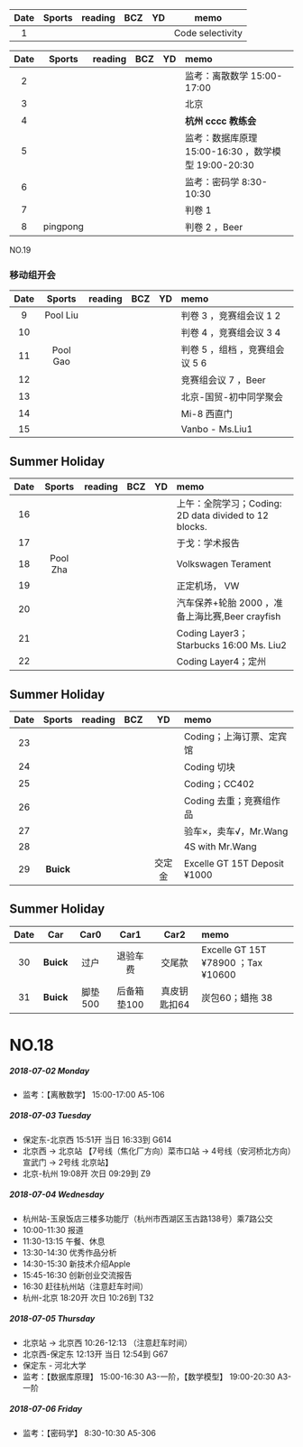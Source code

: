| Date  | Sports | reading | BCZ | YD | memo | 
| :---: | :---: | :---: | :---: | :---: | :---: | 
| 1 | |  |  |  | Code selectivity | 

| Date  | Sports | reading | BCZ | YD | memo | 
| :---: | :---: | :---: | :---: | :---: | :--- | 
| 2 |  |  |  |  | 监考：离散数学 15:00-17:00     | 
| 3 |  |  |  |  | 北京 | 
| 4 |  |  |  |  | **杭州 cccc 教练会** | 
| 5 |  |  |  |  | 监考：数据库原理 15:00-16:30 ，数学模型 19:00-20:30 | 
| 6 |  |  |  |  | 监考：密码学 8:30-10:30  | 
| 7 |  |  |  |  | 判卷 1 | 
| 8 | pingpong |  |  |  | 判卷 2 ，Beer| 

NO.19
### 移动组开会
| Date  | Sports | reading | BCZ | YD | memo | 
| :---: | :---: | :---: | :---: | :---: | :--- | 
| 9 | Pool Liu |  |  |  | 判卷 3 ，竞赛组会议 1 2|   
| 10 |  |  |  |  | 判卷 4 ，竞赛组会议 3 4| 
| 11 |Pool Gao  |  |  |  | 判卷 5 ，组档 ，竞赛组会议 5 6| 
| 12 |  |  |  |  | 竞赛组会议 7 ，Beer| 
| 13 |  |  |  |  | 北京-国贸-初中同学聚会 | 
| 14 |  |  |  |  | Mi-8 西直门 | 
| 15 |  |  |  |  | Vanbo - Ms.Liu1 | 

## Summer Holiday

| Date  | Sports | reading | BCZ | YD | memo | 
| :---: | :---: | :---: | :---: | :---: | :--- | 
| 16 |  |  |  |  | 上午：全院学习；Coding: 2D data divided to 12 blocks. | 
| 17 |  |  |  |  | 于戈：学术报告 | 
| 18 | Pool Zha |  |  |  | Volkswagen Terament | 
| 19 |  |  |  |  | 正定机场， VW  |   
| 20 |  |  |  |  | 汽车保养+轮胎 2000 ，准备上海比赛,Beer crayfish| 
| 21 |  |  |  |  | Coding Layer3；Starbucks 16:00 Ms. Liu2 | 
| 22 |  |  |  |  | Coding Layer4；定州 | 

## Summer Holiday

| Date  | Sports | reading | BCZ | YD | memo | 
| :---: | :---: | :---: | :---: | :---: | :--- | 
| 23 |  |  |  |  | Coding；上海订票、定宾馆 | 
| 24 |  |  |  |  | Coding 切块 | 
| 25 |  |  |  |  | Coding；CC402 | 
| 26 |  |  |  |  | Coding 去重；竞赛组作品  | 
| 27 |  |  |  |  | 验车×，卖车√，Mr.Wang | 
| 28 |  |  |  |  | 4S with Mr.Wang | 
| 29 |**Buick**   |  |  | 交定金 | Excelle GT 15T Deposit ¥1000 |  

## Summer Holiday

| Date  | Car | Car0 | Car1 | Car2 | memo | 
| :---: | :---: | :---: | :---: | :---: | :--- | 
| 30 |**Buick**   | 过户 | 退验车费 | 交尾款 | Excelle GT 15T ¥78900 ；Tax ¥10600 | 
| 31 |**Buick**   |  脚垫500 | 后备箱垫100 | 真皮钥匙扣64 |炭包60；蜡拖 38  | 

# NO.18
##### 2018-07-02 Monday
- 监考：【离散数学】 15:00-17:00 A5-106 
##### 2018-07-03 Tuesday
- 保定东-北京西 15:51开 当日 16:33到 G614  
- 北京西 → 北京站 【7号线（焦化厂方向）菜市口站 → 4号线（安河桥北方向）宣武门 → 2号线 北京站】
- 北京-杭州 19:08开 次日 09:29到 Z9 
##### 2018-07-04 Wednesday
- 杭州站-玉泉饭店三楼多功能厅（杭州市西湖区玉古路138号）乘7路公交
- 10:00-11:30 报道
- 11:30-13:15 午餐、休息
- 13:30-14:30 优秀作品分析
- 14:30-15:30 新技术介绍Apple
- 15:45-16:30 创新创业交流报告
- 16:30 赶往杭州站（注意赶车时间）
- 杭州-北京 18:20开 次日 10:26到 T32  
##### 2018-07-05 Thursday
- 北京站 → 北京西 10:26-12:13  （注意赶车时间）
- 北京西-保定东 12:13开 当日 12:54到 G67 
- 保定东 - 河北大学 
- 监考：【数据库原理】 15:00-16:30 A3-一阶，【数学模型】 19:00-20:30 A3-一阶
##### 2018-07-06 Friday
- 监考：【密码学】 8:30-10:30 A5-306
